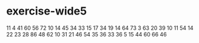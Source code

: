 # exercise-wide5
11
4
41
60
56
72
10
14
45
34
33
15
17
34
19
14
64
73
3
63
20
39
10
11
54
14
22
23
28
86
48
62
10
31
21
46
54
35
36
33
36
5
15
44
60
66
46
